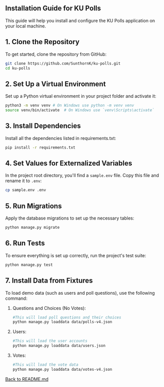 ## Installation Guide for KU Polls

This guide will help you install and configure the KU Polls application on your local machine.

## 1. Clone the Repository
To get started, clone the repository from GitHub:

```bash
git clone https://github.com/SunthornK/ku-polls.git
cd ku-polls
```

## 2. Set Up a Virtual Environment
Set up a Python virtual environment in your project folder and activate it:
```bash
python3 -m venv venv # On Windows use python -m venv venv
source venv/bin/activate  # On Windows use `venv\Scripts\activate`
```

## 3. Install Dependencies
Install all the dependencies listed in requirements.txt:
```bash
pip install -r requirements.txt
```

## 4. Set Values for Externalized Variables
In the project root directory, you'll find a `sample.env` file. Copy this file and rename it to `.env`:
```bash
cp sample.env .env
```

## 5. Run Migrations
Apply the database migrations to set up the necessary tables:
```bash
python manage.py migrate
```
## 6. Run Tests
To ensure everything is set up correctly, run the project's test suite:
```bash
python manage.py test
```
## 7. Install Data from Fixtures
To load demo data (such as users and poll questions), use the following command:
1. Questions and Choices (No Votes):
   ```bash
   #This will load poll questions and their choices
   python manage.py loaddata data/polls-v4.json
   
2. Users: 
   ```bash
   #This will load the user accounts
   python manage.py loaddata data/users.json
   
3. Votes: 
   ```bash
   #This will load the vote data
   python manage.py loaddata data/votes-v4.json
   
[Back to README.md](./README.md)